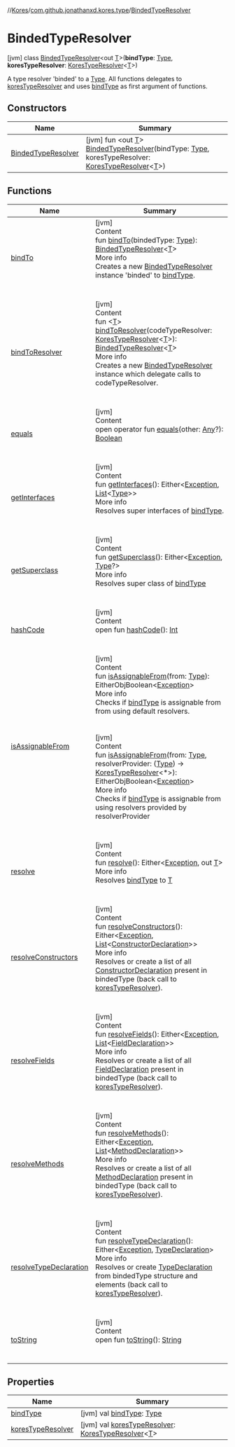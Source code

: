 //[Kores](../../index.md)/[com.github.jonathanxd.kores.type](../index.md)/[BindedTypeResolver](index.md)



# BindedTypeResolver  
 [jvm] class [BindedTypeResolver](index.md)<out [T](index.md)>(**bindType**: [Type](https://docs.oracle.com/javase/8/docs/api/java/lang/reflect/Type.html), **koresTypeResolver**: [KoresTypeResolver](../-kores-type-resolver/index.md)<[T](index.md)>)

A type resolver 'binded' to a [Type](https://docs.oracle.com/javase/8/docs/api/java/lang/reflect/Type.html). All functions delegates to [koresTypeResolver](kores-type-resolver.md) and uses [bindType](bind-type.md) as first argument of functions.

   


## Constructors  
  
|  Name|  Summary| 
|---|---|
| <a name="com.github.jonathanxd.kores.type/BindedTypeResolver/BindedTypeResolver/#java.lang.reflect.Type#com.github.jonathanxd.kores.type.KoresTypeResolver[TypeParam(bounds=[kotlin.Any?])]/PointingToDeclaration/"></a>[BindedTypeResolver](-binded-type-resolver.md)| <a name="com.github.jonathanxd.kores.type/BindedTypeResolver/BindedTypeResolver/#java.lang.reflect.Type#com.github.jonathanxd.kores.type.KoresTypeResolver[TypeParam(bounds=[kotlin.Any?])]/PointingToDeclaration/"></a> [jvm] fun <out [T](index.md)> [BindedTypeResolver](-binded-type-resolver.md)(bindType: [Type](https://docs.oracle.com/javase/8/docs/api/java/lang/reflect/Type.html), koresTypeResolver: [KoresTypeResolver](../-kores-type-resolver/index.md)<[T](index.md)>)   <br>


## Functions  
  
|  Name|  Summary| 
|---|---|
| <a name="com.github.jonathanxd.kores.type/BindedTypeResolver/bindTo/#java.lang.reflect.Type/PointingToDeclaration/"></a>[bindTo](bind-to.md)| <a name="com.github.jonathanxd.kores.type/BindedTypeResolver/bindTo/#java.lang.reflect.Type/PointingToDeclaration/"></a>[jvm]  <br>Content  <br>fun [bindTo](bind-to.md)(bindedType: [Type](https://docs.oracle.com/javase/8/docs/api/java/lang/reflect/Type.html)): [BindedTypeResolver](index.md)<[T](index.md)>  <br>More info  <br>Creates a new [BindedTypeResolver](index.md) instance 'binded' to [bindType](bind-type.md).  <br><br><br>
| <a name="com.github.jonathanxd.kores.type/BindedTypeResolver/bindToResolver/#com.github.jonathanxd.kores.type.KoresTypeResolver[TypeParam(bounds=[kotlin.Any?])]/PointingToDeclaration/"></a>[bindToResolver](bind-to-resolver.md)| <a name="com.github.jonathanxd.kores.type/BindedTypeResolver/bindToResolver/#com.github.jonathanxd.kores.type.KoresTypeResolver[TypeParam(bounds=[kotlin.Any?])]/PointingToDeclaration/"></a>[jvm]  <br>Content  <br>fun <[T](bind-to-resolver.md)> [bindToResolver](bind-to-resolver.md)(codeTypeResolver: [KoresTypeResolver](../-kores-type-resolver/index.md)<[T](bind-to-resolver.md)>): [BindedTypeResolver](index.md)<[T](bind-to-resolver.md)>  <br>More info  <br>Creates a new [BindedTypeResolver](index.md) instance which delegate calls to codeTypeResolver.  <br><br><br>
| <a name="kotlin/Any/equals/#kotlin.Any?/PointingToDeclaration/"></a>[equals](../../com.github.jonathanxd.kores.util/-simple-resolver/index.md#%5Bkotlin%2FAny%2Fequals%2F%23kotlin.Any%3F%2FPointingToDeclaration%2F%5D%2FFunctions%2F-427383591)| <a name="kotlin/Any/equals/#kotlin.Any?/PointingToDeclaration/"></a>[jvm]  <br>Content  <br>open operator fun [equals](../../com.github.jonathanxd.kores.util/-simple-resolver/index.md#%5Bkotlin%2FAny%2Fequals%2F%23kotlin.Any%3F%2FPointingToDeclaration%2F%5D%2FFunctions%2F-427383591)(other: [Any](https://kotlinlang.org/api/latest/jvm/stdlib/kotlin/-any/index.html)?): [Boolean](https://kotlinlang.org/api/latest/jvm/stdlib/kotlin/-boolean/index.html)  <br><br><br>
| <a name="com.github.jonathanxd.kores.type/BindedTypeResolver/getInterfaces/#/PointingToDeclaration/"></a>[getInterfaces](get-interfaces.md)| <a name="com.github.jonathanxd.kores.type/BindedTypeResolver/getInterfaces/#/PointingToDeclaration/"></a>[jvm]  <br>Content  <br>fun [getInterfaces](get-interfaces.md)(): Either<[Exception](https://kotlinlang.org/api/latest/jvm/stdlib/kotlin/-exception/index.html), [List](https://kotlinlang.org/api/latest/jvm/stdlib/kotlin.collections/-list/index.html)<[Type](https://docs.oracle.com/javase/8/docs/api/java/lang/reflect/Type.html)>>  <br>More info  <br>Resolves super interfaces of [bindType](bind-type.md).  <br><br><br>
| <a name="com.github.jonathanxd.kores.type/BindedTypeResolver/getSuperclass/#/PointingToDeclaration/"></a>[getSuperclass](get-superclass.md)| <a name="com.github.jonathanxd.kores.type/BindedTypeResolver/getSuperclass/#/PointingToDeclaration/"></a>[jvm]  <br>Content  <br>fun [getSuperclass](get-superclass.md)(): Either<[Exception](https://kotlinlang.org/api/latest/jvm/stdlib/kotlin/-exception/index.html), [Type](https://docs.oracle.com/javase/8/docs/api/java/lang/reflect/Type.html)?>  <br>More info  <br>Resolves super class of [bindType](bind-type.md)  <br><br><br>
| <a name="kotlin/Any/hashCode/#/PointingToDeclaration/"></a>[hashCode](../../com.github.jonathanxd.kores.util/-simple-resolver/index.md#%5Bkotlin%2FAny%2FhashCode%2F%23%2FPointingToDeclaration%2F%5D%2FFunctions%2F-427383591)| <a name="kotlin/Any/hashCode/#/PointingToDeclaration/"></a>[jvm]  <br>Content  <br>open fun [hashCode](../../com.github.jonathanxd.kores.util/-simple-resolver/index.md#%5Bkotlin%2FAny%2FhashCode%2F%23%2FPointingToDeclaration%2F%5D%2FFunctions%2F-427383591)(): [Int](https://kotlinlang.org/api/latest/jvm/stdlib/kotlin/-int/index.html)  <br><br><br>
| <a name="com.github.jonathanxd.kores.type/BindedTypeResolver/isAssignableFrom/#java.lang.reflect.Type/PointingToDeclaration/"></a>[isAssignableFrom](is-assignable-from.md)| <a name="com.github.jonathanxd.kores.type/BindedTypeResolver/isAssignableFrom/#java.lang.reflect.Type/PointingToDeclaration/"></a>[jvm]  <br>Content  <br>fun [isAssignableFrom](is-assignable-from.md)(from: [Type](https://docs.oracle.com/javase/8/docs/api/java/lang/reflect/Type.html)): EitherObjBoolean<[Exception](https://kotlinlang.org/api/latest/jvm/stdlib/kotlin/-exception/index.html)>  <br>More info  <br>Checks if [bindType](bind-type.md) is assignable from from using default resolvers.  <br><br><br>[jvm]  <br>Content  <br>fun [isAssignableFrom](is-assignable-from.md)(from: [Type](https://docs.oracle.com/javase/8/docs/api/java/lang/reflect/Type.html), resolverProvider: ([Type](https://docs.oracle.com/javase/8/docs/api/java/lang/reflect/Type.html)) -> [KoresTypeResolver](../-kores-type-resolver/index.md)<*>): EitherObjBoolean<[Exception](https://kotlinlang.org/api/latest/jvm/stdlib/kotlin/-exception/index.html)>  <br>More info  <br>Checks if [bindType](bind-type.md) is assignable from using resolvers provided by resolverProvider  <br><br><br>
| <a name="com.github.jonathanxd.kores.type/BindedTypeResolver/resolve/#/PointingToDeclaration/"></a>[resolve](resolve.md)| <a name="com.github.jonathanxd.kores.type/BindedTypeResolver/resolve/#/PointingToDeclaration/"></a>[jvm]  <br>Content  <br>fun [resolve](resolve.md)(): Either<[Exception](https://kotlinlang.org/api/latest/jvm/stdlib/kotlin/-exception/index.html), out [T](index.md)>  <br>More info  <br>Resolves [bindType](bind-type.md) to [T](index.md)  <br><br><br>
| <a name="com.github.jonathanxd.kores.type/BindedTypeResolver/resolveConstructors/#/PointingToDeclaration/"></a>[resolveConstructors](resolve-constructors.md)| <a name="com.github.jonathanxd.kores.type/BindedTypeResolver/resolveConstructors/#/PointingToDeclaration/"></a>[jvm]  <br>Content  <br>fun [resolveConstructors](resolve-constructors.md)(): Either<[Exception](https://kotlinlang.org/api/latest/jvm/stdlib/kotlin/-exception/index.html), [List](https://kotlinlang.org/api/latest/jvm/stdlib/kotlin.collections/-list/index.html)<[ConstructorDeclaration](../../com.github.jonathanxd.kores.base/-constructor-declaration/index.md)>>  <br>More info  <br>Resolves or create a list of all [ConstructorDeclaration](../../com.github.jonathanxd.kores.base/-constructor-declaration/index.md) present in bindedType  (back call to [koresTypeResolver](kores-type-resolver.md)).  <br><br><br>
| <a name="com.github.jonathanxd.kores.type/BindedTypeResolver/resolveFields/#/PointingToDeclaration/"></a>[resolveFields](resolve-fields.md)| <a name="com.github.jonathanxd.kores.type/BindedTypeResolver/resolveFields/#/PointingToDeclaration/"></a>[jvm]  <br>Content  <br>fun [resolveFields](resolve-fields.md)(): Either<[Exception](https://kotlinlang.org/api/latest/jvm/stdlib/kotlin/-exception/index.html), [List](https://kotlinlang.org/api/latest/jvm/stdlib/kotlin.collections/-list/index.html)<[FieldDeclaration](../../com.github.jonathanxd.kores.base/-field-declaration/index.md)>>  <br>More info  <br>Resolves or create a list of all [FieldDeclaration](../../com.github.jonathanxd.kores.base/-field-declaration/index.md) present in bindedType (back call to [koresTypeResolver](kores-type-resolver.md)).  <br><br><br>
| <a name="com.github.jonathanxd.kores.type/BindedTypeResolver/resolveMethods/#/PointingToDeclaration/"></a>[resolveMethods](resolve-methods.md)| <a name="com.github.jonathanxd.kores.type/BindedTypeResolver/resolveMethods/#/PointingToDeclaration/"></a>[jvm]  <br>Content  <br>fun [resolveMethods](resolve-methods.md)(): Either<[Exception](https://kotlinlang.org/api/latest/jvm/stdlib/kotlin/-exception/index.html), [List](https://kotlinlang.org/api/latest/jvm/stdlib/kotlin.collections/-list/index.html)<[MethodDeclaration](../../com.github.jonathanxd.kores.base/-method-declaration/index.md)>>  <br>More info  <br>Resolves or create a list of all [MethodDeclaration](../../com.github.jonathanxd.kores.base/-method-declaration/index.md) present in bindedType (back call to [koresTypeResolver](kores-type-resolver.md)).  <br><br><br>
| <a name="com.github.jonathanxd.kores.type/BindedTypeResolver/resolveTypeDeclaration/#/PointingToDeclaration/"></a>[resolveTypeDeclaration](resolve-type-declaration.md)| <a name="com.github.jonathanxd.kores.type/BindedTypeResolver/resolveTypeDeclaration/#/PointingToDeclaration/"></a>[jvm]  <br>Content  <br>fun [resolveTypeDeclaration](resolve-type-declaration.md)(): Either<[Exception](https://kotlinlang.org/api/latest/jvm/stdlib/kotlin/-exception/index.html), [TypeDeclaration](../../com.github.jonathanxd.kores.base/-type-declaration/index.md)>  <br>More info  <br>Resolves or create [TypeDeclaration](../../com.github.jonathanxd.kores.base/-type-declaration/index.md) from bindedType structure and elements (back call to [koresTypeResolver](kores-type-resolver.md)).  <br><br><br>
| <a name="kotlin/Any/toString/#/PointingToDeclaration/"></a>[toString](../../com.github.jonathanxd.kores.util/-simple-resolver/index.md#%5Bkotlin%2FAny%2FtoString%2F%23%2FPointingToDeclaration%2F%5D%2FFunctions%2F-427383591)| <a name="kotlin/Any/toString/#/PointingToDeclaration/"></a>[jvm]  <br>Content  <br>open fun [toString](../../com.github.jonathanxd.kores.util/-simple-resolver/index.md#%5Bkotlin%2FAny%2FtoString%2F%23%2FPointingToDeclaration%2F%5D%2FFunctions%2F-427383591)(): [String](https://kotlinlang.org/api/latest/jvm/stdlib/kotlin/-string/index.html)  <br><br><br>


## Properties  
  
|  Name|  Summary| 
|---|---|
| <a name="com.github.jonathanxd.kores.type/BindedTypeResolver/bindType/#/PointingToDeclaration/"></a>[bindType](bind-type.md)| <a name="com.github.jonathanxd.kores.type/BindedTypeResolver/bindType/#/PointingToDeclaration/"></a> [jvm] val [bindType](bind-type.md): [Type](https://docs.oracle.com/javase/8/docs/api/java/lang/reflect/Type.html)   <br>
| <a name="com.github.jonathanxd.kores.type/BindedTypeResolver/koresTypeResolver/#/PointingToDeclaration/"></a>[koresTypeResolver](kores-type-resolver.md)| <a name="com.github.jonathanxd.kores.type/BindedTypeResolver/koresTypeResolver/#/PointingToDeclaration/"></a> [jvm] val [koresTypeResolver](kores-type-resolver.md): [KoresTypeResolver](../-kores-type-resolver/index.md)<[T](index.md)>   <br>

